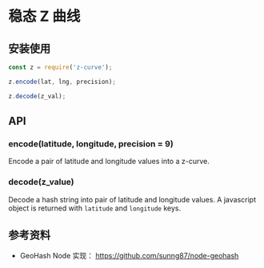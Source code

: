 # 稳态 Z 曲线

## 安装使用

```js
const z = require('z-curve');

z.encode(lat, lng, precision);

z.decode(z_val);
```

## API

### encode(latitude, longitude, precision = 9)

Encode a pair of latitude and longitude values into a z-curve.

### decode(z_value)

Decode a hash string into pair of latitude and longitude values. A javascript object is returned with `latitude` and `longitude` keys.

## 参考资料

- GeoHash Node 实现： <https://github.com/sunng87/node-geohash>
